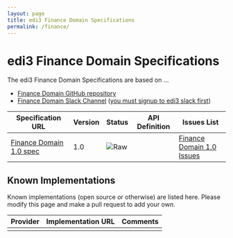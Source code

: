 ```yaml
---
layout: page
title: edi3 Finance Domain Specifications
permalink: /finance/
---
```


# edi3 Finance Domain Specifications

The edi3 Finance Domain Specifications are based on ...

* [Finance Domain GitHub repository](https://github.com/edi3/edi3-finance)
* [Finance Domain Slack Channel](https://edi3.slack.com/messages/spec-finance/) ([you must signup to edi3 slack first](https://chat.edi3.org/))

| Specification URL | Version | Status | API Definition | Issues List |
| ----------------- | ------  | ------ | -------------- | ----------- |
| [Finance Domain 1.0 spec](http://edi3.org/specs/edi3-finance/1.0/) | 1.0 | ![Raw](http://rfc.unprotocols.org/spec:2/COSS/raw.svg) |  |  [Finance Domain 1.0 Issues](https://github.com/edi3/edi3-finance/issues)  |

## Known Implementations

Known implementations (open source or otherwise) are listed here.  Please modify this page and make a pull request to add your own.

|Provider|Implementation URL|Comments|
|--------|------------------|--------|
|  |  |  |

